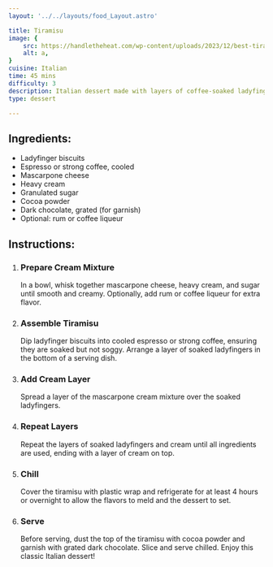 ```yaml
---
layout: '../../layouts/food_Layout.astro'

title: Tiramisu
image: {
    src: https://handletheheat.com/wp-content/uploads/2023/12/best-tiramisu-recipe-SQUARE.jpg,
    alt: a,
}
cuisine: Italian
time: 45 mins
difficulty: 3
description: Italian dessert made with layers of coffee-soaked ladyfingers and mascarpone cheese mixture, dusted with cocoa powder, chilled until set, and served chilled.
type: dessert

---
```

<div class="recipe-container">
    <div class="ingredients">
        <h2>Ingredients:</h2>
        <ul>
            <li>Ladyfinger biscuits</li>
            <li>Espresso or strong coffee, cooled</li>
            <li>Mascarpone cheese</li>
            <li>Heavy cream</li>
            <li>Granulated sugar</li>
            <li>Cocoa powder</li>
            <li>Dark chocolate, grated (for garnish)</li>
            <li>Optional: rum or coffee liqueur</li>
        </ul>
    </div>
    <div class="instructions">
        <h2>Instructions:</h2>
        <ol>
            <li><h3>Prepare Cream Mixture</h3>
                In a bowl, whisk together mascarpone cheese, heavy cream, and sugar until smooth and creamy. Optionally, add rum or coffee liqueur for extra flavor.
            </li>
            <li><h3>Assemble Tiramisu</h3>
                Dip ladyfinger biscuits into cooled espresso or strong coffee, ensuring they are soaked but not soggy. Arrange a layer of soaked ladyfingers in the bottom of a serving dish.
            </li>
            <li><h3>Add Cream Layer</h3>
                Spread a layer of the mascarpone cream mixture over the soaked ladyfingers.
            </li>
            <li><h3>Repeat Layers</h3>
                Repeat the layers of soaked ladyfingers and cream until all ingredients are used, ending with a layer of cream on top.
            </li>
            <li><h3>Chill</h3>
                Cover the tiramisu with plastic wrap and refrigerate for at least 4 hours or overnight to allow the flavors to meld and the dessert to set.
            </li>
            <li><h3>Serve</h3>
                Before serving, dust the top of the tiramisu with cocoa powder and garnish with grated dark chocolate. Slice and serve chilled. Enjoy this classic Italian dessert!
            </li>
        </ol>
    </div>
</div>
